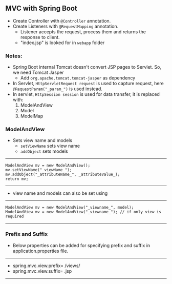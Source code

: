 MVC with Spring Boot
---
- Create Controller with `@Controller` annotation.
- Create Listeners with `@RequestMapping` annotation.
    - Listener accepts the request, process them and returns the response to client.
    - "index.jsp" is looked for in `webapp` folder
    
### Notes:
- Spring Boot internal Tomcat doesn't convert JSP pages to Servlet. So, we need Tomcat Jasper
    - Add `org.apache.tomcat.tomcat-jasper` as dependency
- In Servlet, `HttpServletRequest request` is used to capture request, here `@RequestParam("_param_")` is used instead.
- In servlet, `HttpSession session` is used for data transfer, it is replaced with:
    1. ModelAndView
    2. Model
    3. ModelMap
    
### ModelAndView
- Sets view name and models
    - `setViewName` sets view name
    - `addObject` sets models
---
    ModelAndView mv = new ModelAndView();
    mv.setViewName("_viewName_");
    mv.addObject("_attributeName_", _attributeValue_);
    return mv;
---
- view name and models can also be set using 
---
    ModelAndView mv = new ModelAndView("_viewname_", model);
    ModelAndView mv = new ModelAndView("_viewname_"); // if only view is required
---

### Prefix and Suffix
- Below properties can be added for specifying prefix and suffix in application.properties file.
---
* spring.mvc.view.prefix= /views/
* spring.mvc.view.suffix= .jsp
---